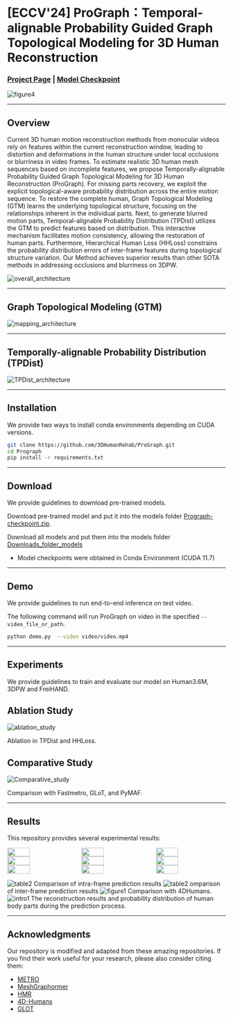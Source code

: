 # [ECCV'24] ProGraph：Temporal-alignable Probability Guided Graph Topological Modeling for 3D Human Reconstruction
### [Project Page](http://124.70.164.141:8081/) | [Model Checkpoint](https://huggingface.co/Yanggenfan/ProGraph/tree/main)


![figure4](./assert/first.png)




---

## Overview
Current 3D human motion reconstruction methods from monocular videos rely on features within the current reconstruction window, leading to distortion and deformations in the human structure under local occlusions or blurriness in video frames. To estimate realistic 3D human mesh sequences based on incomplete features, we propose Temporally-alignable Probability Guided Graph Topological Modeling for 3D Human Reconstruction (ProGraph). For missing parts recovery, we exploit the explicit topological-aware probability distribution across the entire motion sequence. To restore the complete human, Graph Topological Modeling (GTM) learns the underlying topological structure, focusing on the relationships inherent in the individual parts. Next, to generate blurred motion parts, Temporal-alignable Probability Distribution (TPDist) utilizes the GTM to predict features based on distribution. This interactive mechanism facilitates motion consistency, allowing the restoration of human parts. Furthermore, Hierarchical Human Loss (HHLoss) constrains the probability distribution errors of inter-frame features during topological structure variation. Our Method achieves superior results than other SOTA methods in addressing occlusions and blurriness on 3DPW.

![overall_architecture](./assert/pipeline.png)


---

## Graph Topological Modeling (GTM)
![mapping_architecture](./assert/mapping.png)


---
## Temporally-alignable Probability Distribution (TPDist)
![TPDist_architecture](./assert/TPDist.png)

---

## Installation
We provide two ways to install conda environments depending on CUDA versions. 

```bash
git clone https://github.com/3DHumanRehab/ProGraph.git
cd Prograph
pip install -r requirements.txt
```

---

## Download
We provide guidelines to download pre-trained models.

Download pre-trained model and put it into the models folder [Prograph-checkpoint.zip](https://huggingface.co/Yanggenfan/P-BET/resolve/main/P-BET-checkpoint.zip?download=true). 

Download all models and put them into the models folder    [Downloads_folder_models](https://huggingface.co/Yanggenfan/ProGraph/tree/main/models)


<a name="model_checkpoint"></a>

- Model checkpoints were obtained in Conda Environment (CUDA 11.7)

---

## Demo
We provide guidelines to run end-to-end inference on test video.

The following command will run ProGraph on video in the specified `--video_file_or_path`.

```bash
python demo.py  --video video/video.mp4
```

---

## Experiments
We provide guidelines to train and evaluate our model on Human3.6M, 3DPW and FreiHAND. 

## Ablation Study
![ablation_study](./assert/ablation_study.png)


Ablation in TPDist and HHLoss.
## Comparative Study
![Comparative_study](./assert/compare_study.png)


Comparison with Fastmetro, GLoT, and PyMAF.


---

## Results
This repository provides several experimental results:
<div style="display: flex; justify-content: space-between;">
    <img src="./assert/1_pro -original-original1.gif" width="32%" height="auto">
    <img src="./assert/2_pro -original-original (2).gif" width="32%" height="auto">
    <img src="./assert/5_pro -original-original.gif" width="32%" height="auto">
</div>
<div style="display: flex; justify-content: space-between;">
    <img src="./assert/2_pro -original-original (1).gif" width="32%" height="auto">
    <img src="./assert/3_pro -original-original (1).gif" width="32%" height="auto">
    <img src="./assert/4_pro -original-original.gif" width="32%" height="auto">
</div>
<div style="display: flex; justify-content: space-between;">
    <img src="./assert/4_1_pro -original-original.gif" width="32%" height="auto">
    <img src="./assert/2_pro -original-original.gif" width="32%" height="auto">
    <img src="./assert/3_pro -original-original.gif" width="32%" height="auto">
</div>

![table2](./assert/compare.png)
Comparison of intra-frame prediction results
![table2](./assert/compare1.png)
omparison of inter-frame prediction results
![figure1](./assert/human4d_hightlight.png)
Comparison with 4DHumans.
![intro1](./assert/occur.png)
The reconstruction results and probability distribution of human body parts during the prediction process.


---

## Acknowledgments

Our repository is modified and adapted from these amazing repositories. If you find their work useful for your research, please also consider citing them:
- [METRO](https://github.com/microsoft/MeshTransformer)          
- [MeshGraphormer](https://github.com/microsoft/MeshGraphormer)
- [HMR](https://github.com/akanazawa/hmr)
- [4D-Humans](https://github.com/shubham-goel/4D-Humans)
- [GLOT](https://github.com/sxl142/GLoT)
